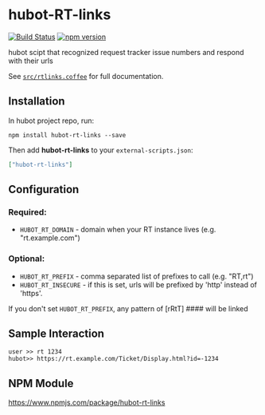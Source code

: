 # hubot-RT-links

[![Build Status](https://travis-ci.org/bdashrad/hubot-jiralinks.svg?branch=master)](https://travis-ci.org/bdashrad/hubot-jiralinks)
[![npm version](https://badge.fury.io/js/hubot-jira-links.svg)](https://badge.fury.io/js/hubot-jira-links)

hubot scipt that recognized request tracker issue numbers and respond with their urls

See [`src/rtlinks.coffee`](src/rtlinks.coffee) for full documentation.

## Installation

In hubot project repo, run:

`npm install hubot-rt-links --save`

Then add **hubot-rt-links** to your `external-scripts.json`:

```json
["hubot-rt-links"]
```

## Configuration
### Required:
* `HUBOT_RT_DOMAIN` - domain when your RT instance lives (e.g. "rt.example.com")
### Optional:
* `HUBOT_RT_PREFIX` - comma separated list of prefixes to call (e.g. "RT,rt")
* `HUBOT_RT_INSECURE` - if this is set, urls will be prefixed by 'http' instead  of 'https'.

If you don't set `HUBOT_RT_PREFIX`, any pattern of [rRtT] #### will be linked

## Sample Interaction

```
user >> rt 1234
hubot>> https://rt.example.com/Ticket/Display.html?id=-1234
```

## NPM Module

https://www.npmjs.com/package/hubot-rt-links
